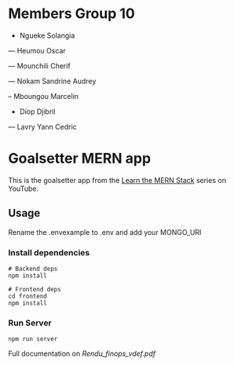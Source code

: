 # Members Group 10

- Ngueke Solangia

— Heumou Oscar 

— Mounchili Cherif

— Nokam Sandrine Audrey

– Mboungou Marcelin 

- Diop Djibril

— Lavry Yann Cedric



# Goalsetter MERN app

This is the goalsetter app from the [Learn the MERN Stack](https://www.youtube.com/watch?v=-0exw-9YJBo) series on YouTube.

## Usage

Rename the .envexample to .env and add your MONGO_URI

### Install dependencies

```
# Backend deps
npm install

# Frontend deps
cd frontend
npm install
```

### Run Server

```
npm run server
```

 Full documentation on *Rendu_finops_vdef.pdf*